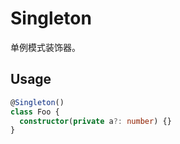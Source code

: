 # Singleton

单例模式装饰器。

## Usage

``` ts
@Singleton()
class Foo {
  constructor(private a?: number) {}
}
```